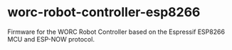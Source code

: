 # worc-robot-controller-esp8266
Firmware for the WORC Robot Controller based on the Espressif ESP8266 MCU and ESP-NOW protocol.
